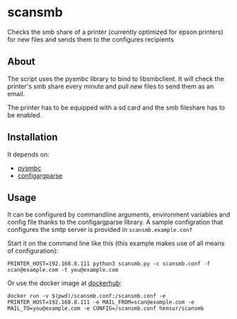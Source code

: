 # scansmb

Checks the smb share of a printer (currently optimized for epson printers) for new files and sends them to the configures recipients

## About

The script uses the pysmbc library to bind to libsmbclient.
It will check the printer's smb share every minute and pull new files to send them as an email.

The printer has to be equipped with a sd card and the smb fileshare has to be enabled.

## Installation

It depends on:

- [pysmbc](https://github.com/hamano/pysmbc)
- [configargparse](https://github.com/bw2/ConfigArgParse)

## Usage

It can be configured by commandline arguments, environment variables and config file thanks to the configargparse library.
A sample configration that configures the smtp server is provided in `scansmb.example.conf`

Start it on the command line like this (this example makes use of all means of configuration):
```
PRINTER_HOST=192.168.8.111 python3 scansmb.py -c scansmb.conf -f scan@example.com -t you@example.com
```

Or use the docker image at [dockerhub](https://hub.docker.com/r/hensur/scansmb):
```
docker run -v $(pwd)/scansmb.conf:/scansmb.conf -e PRINTER_HOST=192.168.8.111 -e MAIL_FROM=scan@example.com -e MAIL_TO=you@example.com -e CONFIG=/scansmb.conf hensur/scansmb
```